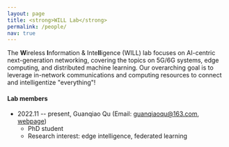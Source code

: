 ```yaml
---
layout: page
title: <strong>WILL Lab</strong>
permalink: /people/
nav: true
---
```


The <strong>W</strong>ireless <strong>I</strong>nformation & Inte<strong>ll</strong>igence (WILL) lab focuses on AI-centric next-generation networking, covering the topics on 5G/6G systems, edge computing, and distributed machine learning. Our overarching goal is to leverage in-network communications and computing resources to connect and intelligentize "everything"!

#### Lab members

- 2022.11 -- present, Guanqiao Qu (Email: guanqiaoqu@163.com, [webpage](https://guanqiaoqu.com/))
  - PhD student
  - Research interest: edge intelligence, federated learning



